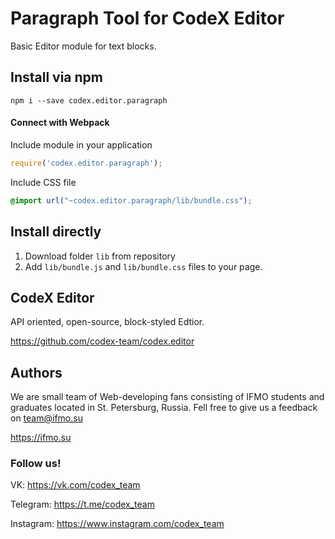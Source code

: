 # Paragraph Tool for CodeX Editor

Basic Editor module for text blocks.

## Install via npm

```shell
npm i --save codex.editor.paragraph
```

#### Connect with Webpack

Include module in your application

```js
require('codex.editor.paragraph');
```

Include CSS file

```css
@import url("~codex.editor.paragraph/lib/bundle.css");
```

## Install directly

1. Download folder `lib` from repository
2. Add `lib/bundle.js` and `lib/bundle.css` files to your page.

## CodeX Editor

API oriented, open-source, block-styled Edtior.

https://github.com/codex-team/codex.editor

## Authors

We are small team of Web-developing fans consisting of IFMO students and graduates located in St. Petersburg, Russia.
Fell free to give us a feedback on <a href="mailto::team@ifmo.su">team@ifmo.su</a>

https://ifmo.su

### Follow us!

VK: https://vk.com/codex_team

Telegram: https://t.me/codex_team

Instagram: https://www.instagram.com/codex_team
